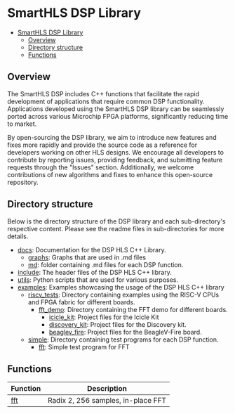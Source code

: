 # SmartHLS DSP Library

<!-- TOC -->

- [SmartHLS DSP Library](#smarthls-dsp-library)
  - [Overview](#overview)
  - [Directory structure](#directory-structure)
  - [Functions](#functions)

<!-- /TOC -->
## Overview

The SmartHLS DSP includes C++ functions that facilitate the rapid development of applications that require common DSP functionality. Applications developed using the SmartHLS DSP library can be seamlessly ported across various Microchip FPGA platforms, significantly reducing time to market.

By open-sourcing the DSP library, we aim to introduce new features and fixes more rapidly and provide the source code as a reference for developers working on other HLS designs. We encourage all developers to contribute by reporting issues, providing feedback, and submitting feature requests through the "Issues" section. Additionally, we welcome contributions of new algorithms and fixes to enhance this open-source repository.

## Directory structure

Below is the directory structure of the DSP library and each sub-directory's respective content.
Please see the readme files in sub-directories for more details.

- [docs](./docs/): Documentation for the DSP HLS C++ Library.
  - [graphs](./docs/graphs/): Graphs that are used in .md files
  - [md](./docs/md/): folder containing .md files for each DSP function.
- [include](include/): The header files of the DSP HLS C++ library.
- [utils](utils/): Python scripts that are used for various purposes.
- [examples](examples/): Examples showcasing the usage of the DSP HLS C++ library
  - [riscv_tests](./examples/riscv_tests/): Directory containing examples using the RISC-V CPUs and FPGA fabric for different boards.
    - [fft_demo](./examples/riscv_tests/fft_demo/): Directory containing the FFT demo for different boards.
      - [icicle_kit](./examples/riscv_tests/fft_demo/icicle_kit/): Project files for the Icicle Kit
      - [discovery_kit](./examples/riscv_tests/fft_demo/discovery_kit/): Project files for the Discovery kit.
      - [beaglev_fire](./examples/riscv_tests/fft_demo/beaglev_fire/): Project files for the BeagleV-Fire board.
  - [simple](./examples/simple/): Directory containing test programs for each DSP function.
    - [fft](./examples/simple/fft/): Simple test program for FFT

## Functions

| Function                             | Description                                      | 
|--------------------------------------|--------------------------------------------------|
| [fft](docs/md/fft.md)            | Radix 2, 256 samples, in-place FFT               |